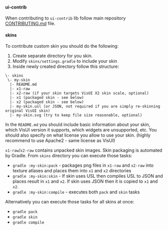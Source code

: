 #### ui-contrib

When contributing to `ui-contrib` lib follow main repository [CONTRIBUTING.md](https://github.com/kotcrab/vis-editor/blob/master/CONTRIBUTING.md) file.

#### skins

To contribute custom skin you should do the following:

1. Create separate directory for you skin.
2. Modify `skins/settings.gradle` to include your skin
3. Inside newly created directory follow this structure:
```
\- skins
 \- my-skin
  |- README.md
  |- x1-raw
  |- x2-raw (if your skin targets VisUI X2 skin scale, optional)
  |- x1 (packaged skin - see below)
  |- x2 (packaged skin - see below)
  |- my-skin.usl (or JSON, not required if you are simply re-skinning original VisUI skin)
  |- my-skin.svg (try to keep file size reasonable, optional)
```

In the `README.md` you should include basic information about your skin, which VisUI version it supports, which widgets are unsupported, etc. You should also specify on what
license you allow to use your skin. (highly recommend to use Apache2 - same license as VisUI)

`x1-raw`/`x2-raw` contains unpacked skin images. Skin packaging is automated by Gradle. From `skins` directory you can execute those tasks:

- `gradle :my-skin:pack` - packages png files in `x1-raw` and `x2-raw` into texture atlases and places them into `x1` and `x2` directories
- `gradle :my-skin:skin` - If skin uses USL then compiles USL to JSON and places result in `x1` and `x2`. If skin uses JSON then it is copied to `x1` and `x2`.
- `gradle :my-skin:compile` - executes both `pack` and `skin` tasks

Alternatively you can execute those tasks for all skins at once:
- `gradle pack`
- `gradle skin`
- `gradle compile`
